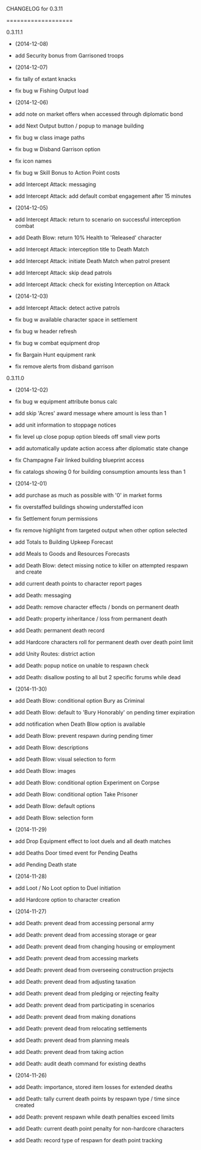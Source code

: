 CHANGELOG for 0.3.11

===================

0.3.11.1

* (2014-12-08)

 * add Security bonus from Garrisoned troops

* (2014-12-07)

 * fix tally of extant knacks
 * fix bug w Fishing Output load

* (2014-12-06)

 * add note on market offers when accessed through diplomatic bond
 * add Next Output button / popup to manage building
 * fix bug w class image paths
 * fix bug w Disband Garrison option
 * fix icon names
 * fix bug w Skill Bonus to Action Point costs
 * add Intercept Attack: messaging
 * add Intercept Attack: add default combat engagement after 15 minutes

* (2014-12-05)

 * add Intercept Attack: return to scenario on successful interception combat
 * add Death Blow: return 10% Health to 'Released' character
 * add Intercept Attack: interception title to Death Match
 * add Intercept Attack: initiate Death Match when patrol present
 * add Intercept Attack: skip dead patrols
 * add Intercept Attack: check for existing Interception on Attack

* (2014-12-03)

 * add Intercept Attack: detect active patrols
 * fix bug w available character space in settlement
 * fix bug w header refresh
 * fix bug w combat equipment drop
 * fix Bargain Hunt equipment rank
 * fix remove alerts from disband garrison

0.3.11.0

* (2014-12-02)

 * fix bug w equipment attribute bonus calc
 * add skip 'Acres' award message where amount is less than 1
 * add unit information to stoppage notices
 * fix level up close popup option bleeds off small view ports
 * add automatically update action access after diplomatic state change
 * fix Champagne Fair linked building blueprint access
 * fix catalogs showing 0 for building consumption amounts less than 1

* (2014-12-01)

 * add purchase as much as possible with '0' in market forms
 * fix overstaffed buildings showing understaffed icon
 * fix Settlement forum permissions
 * fix remove highlight from targeted output when other option selected
 * add Totals to Building Upkeep Forecast
 * add Meals to Goods and Resources Forecasts
 * add Death Blow: detect missing notice to killer on attempted respawn and create
 * add current death points to character report pages
 * add Death: messaging
 * add Death: remove character effects / bonds on permanent death
 * add Death: property inheritance / loss from permanent death
 * add Death: permanent death record
 * add Hardcore characters roll for permanent death over death point limit
 * add Unity Routes: district action
 * add Death: popup notice on unable to respawn check
 * add Death: disallow posting to all but 2 specific forums while dead

* (2014-11-30)

 * add Death Blow: conditional option Bury as Criminal
 * add Death Blow: default to 'Bury Honorably' on pending timer expiration
 * add notification when Death Blow option is available
 * add Death Blow: prevent respawn during pending timer
 * add Death Blow: descriptions
 * add Death Blow: visual selection to form
 * add Death Blow: images
 * add Death Blow: conditional option Experiment on Corpse
 * add Death Blow: conditional option Take Prisoner
 * add Death Blow: default options
 * add Death Blow: selection form

* (2014-11-29)

 * add Drop Equipment effect to loot duels and all death matches
 * add Deaths Door timed event for Pending Deaths
 * add Pending Death state

* (2014-11-28)

 * add Loot / No Loot option to Duel initiation
 * add Hardcore option to character creation

* (2014-11-27)

 * add Death: prevent dead from accessing personal army
 * add Death: prevent dead from accessing storage or gear
 * add Death: prevent dead from changing housing or employment
 * add Death: prevent dead from accessing markets
 * add Death: prevent dead from overseeing construction projects
 * add Death: prevent dead from adjusting taxation
 * add Death: prevent dead from pledging or rejecting fealty
 * add Death: prevent dead from participating in scenarios
 * add Death: prevent dead from making donations
 * add Death: prevent dead from relocating settlements
 * add Death: prevent dead from planning meals
 * add Death: prevent dead from taking action
 * add Death: audit death command for existing deaths

* (2014-11-26)

 * add Death: importance, stored item losses for extended deaths
 * add Death: tally current death points by respawn type / time since created
 * add Death: prevent respawn while death penalties exceed limits
 * add Death: current death point penalty for non-hardcore characters
 * add Death: record type of respawn for death point tracking


